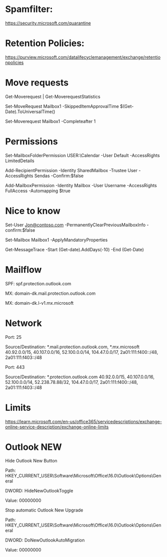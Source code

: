 # Spamfilter:
https://security.microsoft.com/quarantine

# Retention Policies:
https://purview.microsoft.com/datalifecyclemanagement/exchange/retentionpolicies

# Move requests
Get-Moverequest | Get-MoverequestStatistics

Set-MoveRequest Mailbox1 -SkippedItemApprovalTime $(Get-Date).ToUniversalTime()

Set-Moverequest Mailbox1 -Completeafter 1

# Permissions
Set-MailboxFolderPermission USER:\Calendar -User Default -AccessRights LimitedDetails

Add-RecipientPermission -Identity SharedMailbox -Trustee User -AccessRights Sendas -Confirm:$false

Add-MailboxPermission -Identity Mailbox -User Username -AccessRights FullAccess -Automapping $true

# Nice to know
Set-User Jon@contoso.com -PermanentlyClearPreviousMailboxInfo -confirm:$false

Set-Mailbox Mailbox1 -ApplyMandatoryProperties

Get-MessageTrace -Start (Get-date).AddDays(-10) -End (Get-Date)

# Mailflow
SPF: spf.protection.outlook.com

MX: domain-dk.mail.protection.outlook.com

MX: domain-dk.l-v1.mx.microsoft

# Network
Port: 25

Source/Destination:
*.mail.protection.outlook.com, *.mx.microsoft
40.92.0.0/15, 40.107.0.0/16, 52.100.0.0/14, 104.47.0.0/17, 2a01:111:f400::/48, 2a01:111:f403::/48

Port: 443

Source/Destination:
*.protection.outlook.com
40.92.0.0/15, 40.107.0.0/16, 52.100.0.0/14, 52.238.78.88/32, 104.47.0.0/17, 2a01:111:f400::/48, 2a01:111:f403::/48

# Limits
https://learn.microsoft.com/en-us/office365/servicedescriptions/exchange-online-service-description/exchange-online-limits

# Outlook NEW
Hide Outlook New Button

Path: HKEY_CURRENT_USER\Software\Microsoft\Office\16.0\Outlook\Options\General

DWORD: HideNewOutlookToggle

Value: 00000000


Stop automatic Outlook New Upgrade

Path: HKEY_CURRENT_USER\Software\Microsoft\Office\16.0\Outlook\Options\General

DWORD: DoNewOutlookAutoMigration

Value: 00000000
